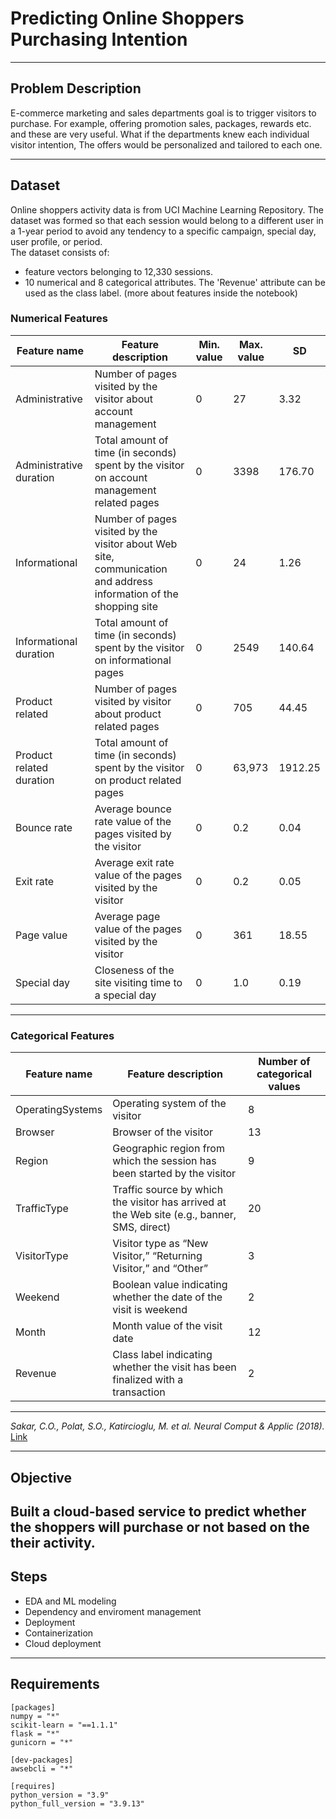 # Predicting Online Shoppers Purchasing Intention 
----------------------
## Problem Description     
E-commerce marketing and sales departments goal is to trigger visitors to purchase. For example, offering promotion sales, packages, rewards etc. and these are very useful. What if the departments knew each individual visitor intention, The offers would be personalized and tailored to each one.        

----------------------
## Dataset    
Online shoppers activity data is from UCI Machine Learning Repository. The dataset was formed so that each session would belong to a different user in a 1-year period to avoid any tendency to a specific campaign, special day, user profile, or period.       
The dataset consists of:       
- feature vectors belonging to 12,330 sessions. 
- 10 numerical and 8 categorical attributes. 
The 'Revenue' attribute can be used as the class label. (more about features inside the notebook)    

        
### Numerical Features
|Feature name	|Feature description	|Min. value	|Max. value	|SD|
|---|---|---|---|---|
|Administrative|	Number of pages visited by the visitor about account management	|0|	27|	3.32|
|Administrative duration|	Total amount of time (in seconds) spent by the visitor on account management related pages|	0|	3398|	176.70|
|Informational|	Number of pages visited by the visitor about Web site, communication and address information of the shopping site	|0	|24	|1.26|
|Informational duration|	Total amount of time (in seconds) spent by the visitor on informational pages|	0|	2549|	140.64|
|Product related|	Number of pages visited by visitor about product related pages|	0|	705|	44.45|
|Product related duration|	Total amount of time (in seconds) spent by the visitor on product related pages	|0	|63,973|	1912.25|
|Bounce rate|	Average bounce rate value of the pages visited by the visitor	|0	|0.2	|0.04|
|Exit rate|	Average exit rate value of the pages visited by the visitor	|0	|0.2	|0.05|
|Page value|	Average page value of the pages visited by the visitor	|0	|361	|18.55|
|Special day	|Closeness of the site visiting time to a special day	|0	|1.0	|0.19|
     
-------------------------     
              
### Categorical Features
|Feature name	|Feature description|	Number of categorical values|
|---|---|---|
|OperatingSystems	|Operating system of the visitor	|8|
|Browser	|Browser of the visitor	|13|
|Region	|Geographic region from which the session has been started by the visitor	|9|
|TrafficType	|Traffic source by which the visitor has arrived at the Web site (e.g., banner, SMS, direct)	|20|
|VisitorType	|Visitor type as “New Visitor,” “Returning Visitor,” and “Other”	|3|
|Weekend	|Boolean value indicating whether the date of the visit is weekend	|2|
|Month	|Month value of the visit date	|12|
|Revenue	|Class label indicating whether the visit has been finalized with a transaction|2|
----------------------------------     
    
*Sakar, C.O., Polat, S.O., Katircioglu, M. et al. Neural Comput & Applic (2018).*
[Link](https://archive.ics.uci.edu/ml/datasets/Online+Shoppers+Purchasing+Intention+Dataset)

----------------------
## Objective
Built a cloud-based service to predict whether the shoppers will purchase or not based on the their activity.
----------------------
## Steps
- EDA and ML modeling
- Dependency and enviroment management
- Deployment 
- Containerization
- Cloud deployment
----------------------    
## Requirements
```
[packages]
numpy = "*"
scikit-learn = "==1.1.1"
flask = "*"
gunicorn = "*"

[dev-packages]
awsebcli = "*"

[requires]
python_version = "3.9"
python_full_version = "3.9.13"
````